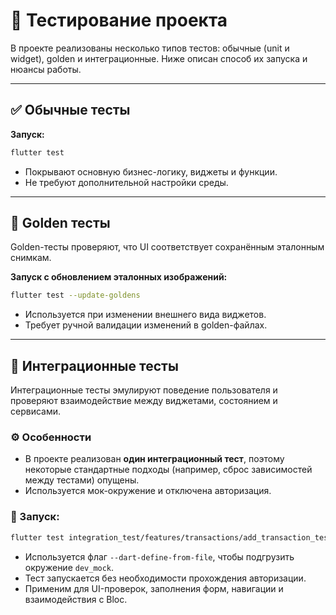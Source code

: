 # 🧪 Тестирование проекта

В проекте реализованы несколько типов тестов: обычные (unit и widget), golden и интеграционные. Ниже описан способ их запуска и нюансы работы.

---

## ✅ Обычные тесты

**Запуск:**

```bash
flutter test
```

- Покрывают основную бизнес-логику, виджеты и функции.
- Не требуют дополнительной настройки среды.

---

## 🌟 Golden тесты

Golden-тесты проверяют, что UI соответствует сохранённым эталонным снимкам.

**Запуск с обновлением эталонных изображений:**

```bash
flutter test --update-goldens
```

- Используется при изменении внешнего вида виджетов.
- Требует ручной валидации изменений в golden-файлах.

---

## 🔁 Интеграционные тесты

Интеграционные тесты эмулируют поведение пользователя и проверяют взаимодействие между виджетами, состоянием и сервисами.

### ⚙️ Особенности

- В проекте реализован **один интеграционный тест**, поэтому некоторые стандартные подходы (например, сброс зависимостей между тестами) опущены.
- Используется мок-окружение и отключена авторизация.

### 🚀 Запуск:

```bash
flutter test integration_test/features/transactions/add_transaction_test.dart --dart-define-from-file=config/dev_mock.json
```

- Используется флаг `--dart-define-from-file`, чтобы подгрузить окружение `dev_mock`.
- Тест запускается без необходимости прохождения авторизации.
- Применим для UI-проверок, заполнения форм, навигации и взаимодействия с Bloc.
